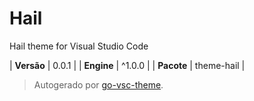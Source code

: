 # Hail

Hail theme for Visual Studio Code

| **Versão** | 0.0.1 |
| **Engine** | ^1.0.0 |
| **Pacote** | theme-hail |

> Autogerado por [go-vsc-theme](https://github.com/natalbu/go-vsc-theme).

